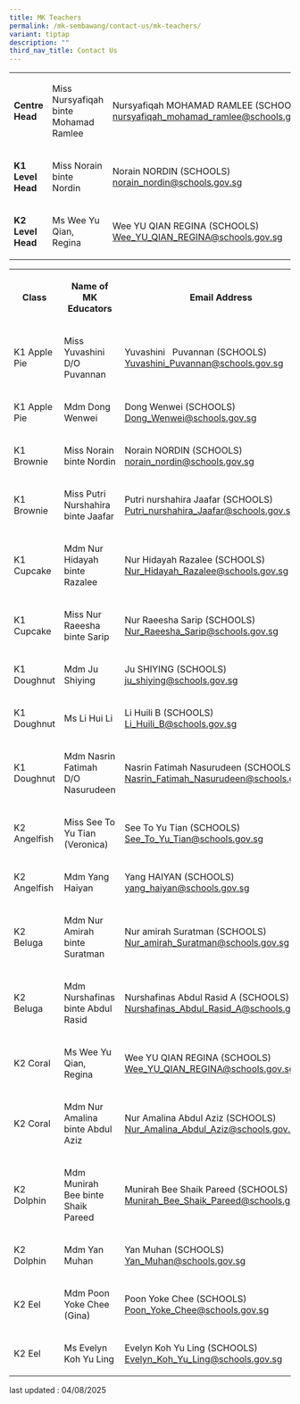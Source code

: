 ```yaml
---
title: MK Teachers
permalink: /mk-sembawang/contact-us/mk-teachers/
variant: tiptap
description: ""
third_nav_title: Contact Us
---
```

<table style="minWidth: 75px">
<colgroup>
<col>
<col>
<col>
</colgroup>
<tbody>
<tr>
<td rowspan="1" colspan="1">
<p><strong>Centre Head</strong>
</p>
</td>
<td rowspan="1" colspan="1">
<p>Miss Nursyafiqah binte Mohamad Ramlee</p>
</td>
<td rowspan="1" colspan="1">
<p>Nursyafiqah MOHAMAD RAMLEE (SCHOOLS) <a href="mailto:nursyafiqah_mohamad_ramlee@schools.gov.sg" rel="noopener noreferrer nofollow" target="_blank">nursyafiqah_mohamad_ramlee@schools.gov.sg</a>
</p>
</td>
</tr>
<tr>
<td rowspan="1" colspan="1">
<p><strong>K1 Level Head</strong>
</p>
</td>
<td rowspan="1" colspan="1">
<p>Miss Norain binte Nordin</p>
</td>
<td rowspan="1" colspan="1">
<p>Norain NORDIN (SCHOOLS) <a href="mailto:norain_nordin@schools.gov.sg" rel="noopener noreferrer nofollow" target="_blank">norain_nordin@schools.gov.sg</a>
</p>
</td>
</tr>
<tr>
<td rowspan="1" colspan="1">
<p><strong>K2 Level Head</strong>
</p>
</td>
<td rowspan="1" colspan="1">
<p>Ms Wee Yu Qian, Regina</p>
</td>
<td rowspan="1" colspan="1">
<p>Wee YU QIAN REGINA (SCHOOLS) <a href="mailto:Wee_YU_QIAN_REGINA@schools.gov.sg" rel="noopener noreferrer nofollow" target="_blank">Wee_YU_QIAN_REGINA@schools.gov.sg</a>
</p>
</td>
</tr>
</tbody>
</table>
<p></p>
<p></p>
<p></p>
<p></p>
<table style="minWidth: 75px">
<colgroup>
<col>
<col>
<col>
</colgroup>
<tbody>
<tr>
<th rowspan="1" colspan="1">
<p>Class</p>
</th>
<th rowspan="1" colspan="1">
<p>Name of MK Educators</p>
</th>
<th rowspan="1" colspan="1">
<p>Email Address</p>
</th>
</tr>
<tr>
<td rowspan="1" colspan="1">
<p>K1 Apple Pie</p>
</td>
<td rowspan="1" colspan="1">
<p>Miss Yuvashini D/O Puvannan</p>
</td>
<td rowspan="1" colspan="1">
<p>Yuvashini&nbsp;&nbsp; Puvannan (SCHOOLS) <a href="mailto:Yuvashini_Puvannan@schools.gov.sg" rel="noopener noreferrer nofollow" target="_blank">Yuvashini_Puvannan@schools.gov.sg</a>
</p>
</td>
</tr>
<tr>
<td rowspan="1" colspan="1">
<p>K1 Apple Pie</p>
</td>
<td rowspan="1" colspan="1">
<p>Mdm Dong Wenwei</p>
</td>
<td rowspan="1" colspan="1">
<p>Dong Wenwei (SCHOOLS) <a href="mailto:Dong_Wenwei@schools.gov.sg" rel="noopener noreferrer nofollow" target="_blank">Dong_Wenwei@schools.gov.sg</a>
</p>
</td>
</tr>
<tr>
<td rowspan="1" colspan="1">
<p>K1 Brownie</p>
</td>
<td rowspan="1" colspan="1">
<p>Miss Norain binte Nordin</p>
</td>
<td rowspan="1" colspan="1">
<p>Norain NORDIN (SCHOOLS) <a href="mailto:norain_nordin@schools.gov.sg" rel="noopener noreferrer nofollow" target="_blank">norain_nordin@schools.gov.sg</a>
</p>
</td>
</tr>
<tr>
<td rowspan="1" colspan="1">
<p>K1 Brownie</p>
</td>
<td rowspan="1" colspan="1">
<p>Miss Putri Nurshahira binte Jaafar</p>
</td>
<td rowspan="1" colspan="1">
<p>Putri nurshahira Jaafar (SCHOOLS) <a href="mailto:Putri_nurshahira_Jaafar@schools.gov.sg" rel="noopener noreferrer nofollow" target="_blank">Putri_nurshahira_Jaafar@schools.gov.sg</a>
</p>
</td>
</tr>
<tr>
<td rowspan="1" colspan="1">
<p>K1 Cupcake</p>
</td>
<td rowspan="1" colspan="1">
<p>Mdm Nur Hidayah binte Razalee</p>
</td>
<td rowspan="1" colspan="1">
<p>Nur Hidayah Razalee (SCHOOLS) <a href="mailto:Nur_Hidayah_Razalee@schools.gov.sg" rel="noopener noreferrer nofollow" target="_blank">Nur_Hidayah_Razalee@schools.gov.sg</a>
</p>
</td>
</tr>
<tr>
<td rowspan="1" colspan="1">
<p>K1 Cupcake</p>
</td>
<td rowspan="1" colspan="1">
<p>Miss Nur Raeesha binte Sarip</p>
</td>
<td rowspan="1" colspan="1">
<p>Nur Raeesha Sarip (SCHOOLS) <a href="mailto:Nur_Raeesha_Sarip@schools.gov.sg" rel="noopener noreferrer nofollow" target="_blank">Nur_Raeesha_Sarip@schools.gov.sg</a>
</p>
</td>
</tr>
<tr>
<td rowspan="1" colspan="1">
<p>K1 Doughnut</p>
</td>
<td rowspan="1" colspan="1">
<p>Mdm Ju Shiying</p>
</td>
<td rowspan="1" colspan="1">
<p>Ju SHIYING (SCHOOLS) <a href="mailto:ju_shiying@schools.gov.sg" rel="noopener noreferrer nofollow" target="_blank">ju_shiying@schools.gov.sg</a>
</p>
</td>
</tr>
<tr>
<td rowspan="1" colspan="1">
<p>K1 Doughnut</p>
</td>
<td rowspan="1" colspan="1">
<p>Ms Li Hui Li</p>
</td>
<td rowspan="1" colspan="1">
<p>Li Huili B (SCHOOLS) <a href="mailto:Li_Huili_B@schools.gov.sg" rel="noopener noreferrer nofollow" target="_blank">Li_Huili_B@schools.gov.sg</a>
</p>
</td>
</tr>
<tr>
<td rowspan="1" colspan="1">
<p>K1 Doughnut</p>
</td>
<td rowspan="1" colspan="1">
<p>Mdm Nasrin Fatimah D/O Nasurudeen</p>
</td>
<td rowspan="1" colspan="1">
<p>Nasrin Fatimah Nasurudeen (SCHOOLS) <a href="mailto:Nasrin_Fatimah_Nasurudeen@schools.gov.sg" rel="noopener noreferrer nofollow" target="_blank">Nasrin_Fatimah_Nasurudeen@schools.gov.sg</a>
</p>
</td>
</tr>
<tr>
<td rowspan="1" colspan="1">
<p>K2 Angelfish</p>
</td>
<td rowspan="1" colspan="1">
<p>Miss See To Yu Tian (Veronica)</p>
</td>
<td rowspan="1" colspan="1">
<p>See To Yu Tian (SCHOOLS) <a href="mailto:See_To_Yu_Tian@schools.gov.sg" rel="noopener noreferrer nofollow" target="_blank">See_To_Yu_Tian@schools.gov.sg</a>
</p>
</td>
</tr>
<tr>
<td rowspan="1" colspan="1">
<p>K2 Angelfish</p>
</td>
<td rowspan="1" colspan="1">
<p>Mdm Yang Haiyan</p>
</td>
<td rowspan="1" colspan="1">
<p>Yang HAIYAN (SCHOOLS) <a href="mailto:yang_haiyan@schools.gov.sg" rel="noopener noreferrer nofollow" target="_blank">yang_haiyan@schools.gov.sg</a>
</p>
</td>
</tr>
<tr>
<td rowspan="1" colspan="1">
<p>K2 Beluga</p>
</td>
<td rowspan="1" colspan="1">
<p>Mdm Nur Amirah binte Suratman</p>
</td>
<td rowspan="1" colspan="1">
<p>Nur amirah Suratman (SCHOOLS) <a href="mailto:Nur_amirah_Suratman@schools.gov.sg" rel="noopener noreferrer nofollow" target="_blank">Nur_amirah_Suratman@schools.gov.sg</a>
</p>
</td>
</tr>
<tr>
<td rowspan="1" colspan="1">
<p>K2 Beluga</p>
</td>
<td rowspan="1" colspan="1">
<p>Mdm Nurshafinas binte Abdul Rasid</p>
</td>
<td rowspan="1" colspan="1">
<p>Nurshafinas Abdul Rasid A (SCHOOLS) <a href="mailto:Nurshafinas_Abdul_Rasid_A@schools.gov.sg" rel="noopener noreferrer nofollow" target="_blank">Nurshafinas_Abdul_Rasid_A@schools.gov.sg</a>
</p>
</td>
</tr>
<tr>
<td rowspan="1" colspan="1">
<p>K2 Coral</p>
</td>
<td rowspan="1" colspan="1">
<p>Ms Wee Yu Qian, Regina</p>
</td>
<td rowspan="1" colspan="1">
<p>Wee YU QIAN REGINA (SCHOOLS) <a href="mailto:Wee_YU_QIAN_REGINA@schools.gov.sg" rel="noopener noreferrer nofollow" target="_blank">Wee_YU_QIAN_REGINA@schools.gov.sg</a>
</p>
</td>
</tr>
<tr>
<td rowspan="1" colspan="1">
<p>K2 Coral</p>
</td>
<td rowspan="1" colspan="1">
<p>Mdm Nur Amalina binte Abdul Aziz</p>
</td>
<td rowspan="1" colspan="1">
<p>Nur Amalina Abdul Aziz (SCHOOLS) <a href="mailto:Nur_Amalina_Abdul_Aziz@schools.gov.sg" rel="noopener noreferrer nofollow" target="_blank">Nur_Amalina_Abdul_Aziz@schools.gov.sg</a>
</p>
</td>
</tr>
<tr>
<td rowspan="1" colspan="1">
<p>K2 Dolphin</p>
</td>
<td rowspan="1" colspan="1">
<p>Mdm Munirah Bee binte Shaik Pareed</p>
</td>
<td rowspan="1" colspan="1">
<p>Munirah Bee Shaik Pareed (SCHOOLS) <a href="mailto:Munirah_Bee_Shaik_Pareed@schools.gov.sg" rel="noopener noreferrer nofollow" target="_blank">Munirah_Bee_Shaik_Pareed@schools.gov.sg</a>
</p>
</td>
</tr>
<tr>
<td rowspan="1" colspan="1">
<p>K2 Dolphin</p>
</td>
<td rowspan="1" colspan="1">
<p>Mdm Yan Muhan</p>
</td>
<td rowspan="1" colspan="1">
<p>Yan Muhan (SCHOOLS) <a href="mailto:Yan_Muhan@schools.gov.sg" rel="noopener noreferrer nofollow" target="_blank">Yan_Muhan@schools.gov.sg</a>
</p>
</td>
</tr>
<tr>
<td rowspan="1" colspan="1">
<p>K2 Eel</p>
</td>
<td rowspan="1" colspan="1">
<p>Mdm Poon Yoke Chee (Gina)</p>
</td>
<td rowspan="1" colspan="1">
<p>Poon Yoke Chee (SCHOOLS) <a href="mailto:Poon_Yoke_Chee@schools.gov.sg" rel="noopener noreferrer nofollow" target="_blank">Poon_Yoke_Chee@schools.gov.sg</a>
</p>
</td>
</tr>
<tr>
<td rowspan="1" colspan="1">
<p>K2 Eel</p>
</td>
<td rowspan="1" colspan="1">
<p>Ms Evelyn Koh Yu Ling</p>
</td>
<td rowspan="1" colspan="1">
<p>Evelyn Koh Yu Ling (SCHOOLS) <a href="mailto:Evelyn_Koh_Yu_Ling@schools.gov.sg" rel="noopener noreferrer nofollow" target="_blank">Evelyn_Koh_Yu_Ling@schools.gov.sg</a>
</p>
</td>
</tr>
</tbody>
</table>
<p></p>
<p>last updated : 04/08/2025</p>